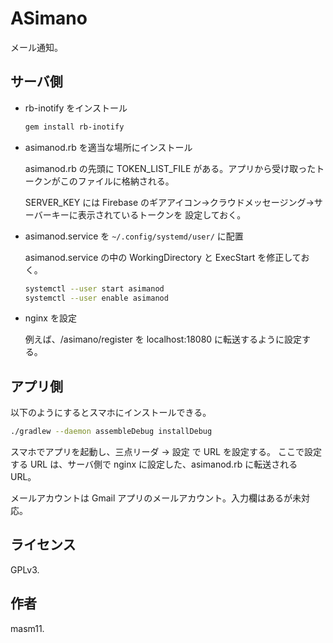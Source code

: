# ASimano

メール通知。

## サーバ側

- rb-inotify をインストール

  ```sh
  gem install rb-inotify
  ```

- asimanod.rb を適当な場所にインストール

  asimanod.rb の先頭に TOKEN_LIST_FILE がある。アプリから受け取ったトークンがこのファイルに格納される。
  
  SERVER_KEY には Firebase のギアアイコン→クラウドメッセージング→サーバーキーに表示されているトークンを
  設定しておく。

- asimanod.service を `~/.config/systemd/user/` に配置

  asimanod.service の中の WorkingDirectory と ExecStart を修正しておく。

  ```sh
  systemctl --user start asimanod
  systemctl --user enable asimanod
  ```

- nginx を設定

  例えば、/asimano/register を localhost:18080 に転送するように設定する。

## アプリ側

  以下のようにするとスマホにインストールできる。

  ```sh
  ./gradlew --daemon assembleDebug installDebug
  ```

  スマホでアプリを起動し、三点リーダ → 設定 で URL を設定する。
  ここで設定する URL は、サーバ側で nginx に設定した、asimanod.rb に転送される URL。

  メールアカウントは Gmail アプリのメールアカウント。入力欄はあるが未対応。

## ライセンス

GPLv3.

## 作者

masm11.
